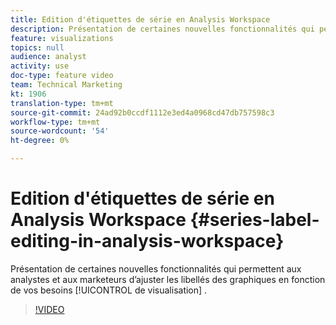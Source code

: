 ```yaml
---
title: Edition d'étiquettes de série en Analysis Workspace
description: Présentation de certaines nouvelles fonctionnalités qui permettent aux analystes et aux marketeurs d’ajuster les libellés des graphiques en fonction de vos besoins de visualisation.
feature: visualizations
topics: null
audience: analyst
activity: use
doc-type: feature video
team: Technical Marketing
kt: 1906
translation-type: tm+mt
source-git-commit: 24ad92b0ccdf1112e3ed4a0968cd47db757598c3
workflow-type: tm+mt
source-wordcount: '54'
ht-degree: 0%

---
```



# Edition d&#39;étiquettes de série en Analysis Workspace {#series-label-editing-in-analysis-workspace}

Présentation de certaines nouvelles fonctionnalités qui permettent aux analystes et aux marketeurs d’ajuster les libellés des graphiques en fonction de vos besoins [!UICONTROL de visualisation] .

>[!VIDEO](https://video.tv.adobe.com/v/23728/?quality=12)
